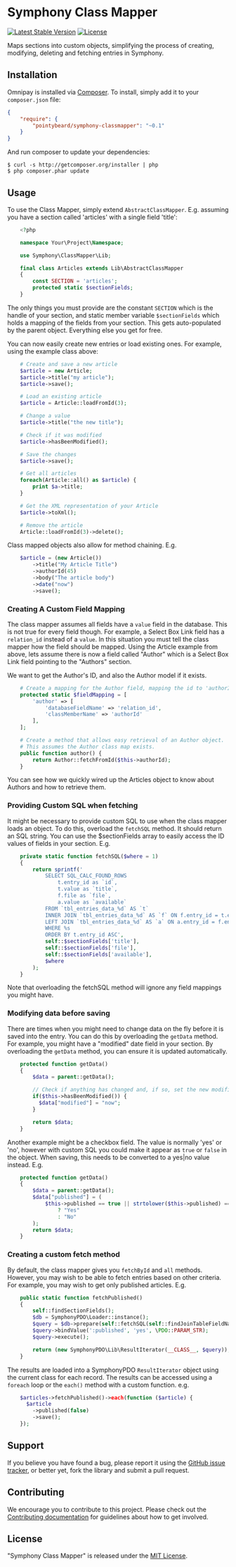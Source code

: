 Symphony Class Mapper
=====================

[![Latest Stable Version](https://poser.pugx.org/pointybeard/symphony-classmapper/version)](https://packagist.org/packages/pointybeard/symphony-classmapper) [![License](https://poser.pugx.org/pointybeard/symphony-classmapper/license)](https://packagist.org/packages/pointybeard/symphony-classmapper)

Maps sections into custom objects, simplifying the process of creating, modifying, deleting and fetching entries in Symphony.

## Installation

Omnipay is installed via [Composer](http://getcomposer.org/). To install, simply add it
to your `composer.json` file:

```json
{
    "require": {
        "pointybeard/symphony-classmapper": "~0.1"
    }
}
```

And run composer to update your dependencies:

    $ curl -s http://getcomposer.org/installer | php
    $ php composer.phar update

## Usage

To use the Class Mapper, simply extend `AbstractClassMapper`. E.g. assuming you have a section called 'articles' with a single field 'title':

```php
    <?php

    namespace Your\Project\Namespace;

    use Symphony\ClassMapper\Lib;

    final class Articles extends Lib\AbstractClassMapper
    {
        const SECTION = 'articles';
        protected static $sectionFields;
    }
```

The only things you must provide are the constant `SECTION` which is the handle of your section, and static member variable `$sectionFields` which holds a mapping of the fields from your section. This gets auto-populated by the parent object. Everything else you get for free.

You can now easily create new entries or load existing ones. For example, using the example class above:

```php
    # Create and save a new article
    $article = new Article;
    $article->title("my article");
    $article->save();

    # Load an existing article
    $article = Article::loadFromId(3);

    # Change a value
    $article->title("the new title");

    # Check if it was modified
    $article->hasBeenModified();

    # Save the changes
    $article->save();

    # Get all articles
    foreach(Article::all() as $article) {
        print $a->title;
    }

    # Get the XML representation of your Article
    $article->toXml();

    # Remove the article
    Article::loadFromId(3)->delete();
```

Class mapped objects also allow for method chaining. E.g.

```php
    $article = (new Article())
        ->title("My Article Title")
        ->authorId(45)
        ->body("The article body")
        ->date("now")
        ->save();
```

### Creating A Custom Field Mapping

The class mapper assumes all fields have a `value` field in the database. This is not true for every field though. For example, a Select Box Link field has a `relation_id` instead of a `value`. In this situation you must tell the class mapper how the field should be mapped. Using the Article example from above, lets assume there is now a field called "Author" which is a Select Box Link field pointing to the "Authors" section.

We want to get the Author's ID, and also the Author model if it exists.

```php
    # Create a mapping for the Author field, mapping the id to 'authorId'
    protected static $fieldMapping = [
        'author' => [
            'databaseFieldName' => 'relation_id',
            'classMemberName' => 'authorId'
        ],
    ];

    # Create a method that allows easy retrieval of an Author object.
    # This assumes the Author class map exists.
    public function author() {
        return Author::fetchFromId($this->authorId);
    }
```

You can see how we quickly wired up the Articles object to know about Authors and how to retrieve them.

### Providing Custom SQL when fetching

It might be necessary to provide custom SQL to use when the class mapper loads an object. To do this, overload the `fetchSQL` method. It should return an SQL string. You can use the $sectionFields array to easily access the ID values of fields in your section. E.g.

```php
    private static function fetchSQL($where = 1)
    {
        return sprintf('
            SELECT SQL_CALC_FOUND_ROWS
                t.entry_id as `id`,
                t.value as `title`,
                f.file as `file`,
                a.value as `available`
            FROM `tbl_entries_data_%d` AS `t`
            INNER JOIN `tbl_entries_data_%d` AS `f` ON f.entry_id = t.entry_id
            LEFT JOIN `tbl_entries_data_%d` AS `a` ON a.entry_id = f.entry_id
            WHERE %s
            ORDER BY t.entry_id ASC',
            self::$sectionFields['title'],
            self::$sectionFields['file'],
            self::$sectionFields['available'],
            $where
        );
    }
```

Note that overloading the fetchSQL method will ignore any field mappings you might have.

### Modifying data before saving

There are times when you might need to change data on the fly before it is saved into the entry. You can do this by overloading the `getData` method. For example, you might have a "modified" date field in your section. By overloading the `getData` method, you can ensure it is updated automatically.

```php
    protected function getData()
    {
        $data = parent::getData();

        // Check if anything has changed and, if so, set the new modified date
        if($this->hasBeenModified()) {
          $data["modified"] = "now";
        }

        return $data;
    }
```

Another example might be a checkbox field. The value is normally 'yes' or 'no', however with custom SQL you could make it appear as `true` or `false` in the object. When saving, this needs to be converted to a yes|no value instead. E.g.

```php
    protected function getData()
    {
        $data = parent::getData();
        $data["published"] = (
            $this->published == true || strtolower($this->published) == 'yes'
                ? "Yes"
                : "No"
        );
        return $data;
    }
```

### Creating a custom fetch method

By default, the class mapper gives you `fetchById` and `all` methods. However, you may wish to be able to fetch entries based on other criteria. For example, you may wish to get only published articles. E.g.

```php
    public static function fetchPublished()
    {
        self::findSectionFields();
        $db = SymphonyPDO\Loader::instance();
        $query = $db->prepare(self::fetchSQL(self::findJoinTableFieldName('published') . '.value = :published'));
        $query->bindValue(':published', 'yes', \PDO::PARAM_STR);
        $query->execute();

        return (new SymphonyPDO\Lib\ResultIterator(__CLASS__, $query));
    }
```

The results are loaded into a SymphonyPDO `ResultIterator` object using the current class for each record. The results can be accessed using a `foreach` loop or the `each()` method with a custom function. e.g.

```php
    $articles->fetchPublished()->each(function ($article) {
      $article
        ->published(false)
        ->save();
    });
```

## Support

If you believe you have found a bug, please report it using the [GitHub issue tracker](https://github.com/pointybeard/symphony-classmapper/issues),
or better yet, fork the library and submit a pull request.

## Contributing

We encourage you to contribute to this project. Please check out the [Contributing documentation](https://github.com/pointybeard/symphony-classmapper/blob/master/CONTRIBUTING.md) for guidelines about how to get involved.

## License

"Symphony Class Mapper" is released under the [MIT License](http://www.opensource.org/licenses/MIT).
